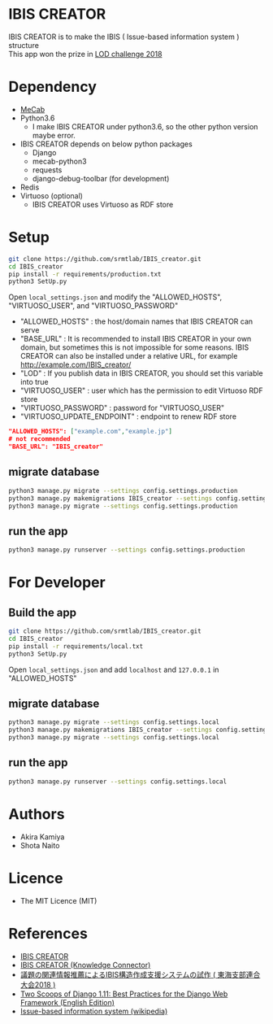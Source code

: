 IBIS CREATOR
====
IBIS CREATOR is to make the IBIS ( Issue-based information system ) structure  
This app won the prize in [LOD challenge 2018](https://2018.lodc.jp/)

# Dependency
- [MeCab](http://taku910.github.io/mecab/)
- Python3.6
    - I make IBIS CREATOR under python3.6, so the other python version maybe error.
- IBIS CREATOR depends on below python packages
    - Django
    - mecab-python3
    - requests
    - django-debug-toolbar (for development)
- Redis
- Virtuoso (optional)
    - IBIS CREATOR uses Virtuoso as RDF store


# Setup
```bash
git clone https://github.com/srmtlab/IBIS_creator.git
cd IBIS_creator
pip install -r requirements/production.txt
python3 SetUp.py
```

Open `local_settings.json` and modify the "ALLOWED_HOSTS", "VIRTUOSO_USER", and "VIRTUOSO_PASSWORD"
- "ALLOWED_HOSTS" : the host/domain names that IBIS CREATOR can serve
- "BASE_URL" : It is recommended to install IBIS CREATOR in your own domain, but sometimes this is not impossible for some reasons. IBIS CREATOR can also be installed under a relative URL, for example http://example.com/IBIS_creator/
- "LOD" : If you publish data in IBIS CREATOR, you should set this variable into true
- "VIRTUOSO_USER" : user which has the permission to edit Virtuoso RDF store
- "VIRTUOSO_PASSWORD" : password for "VIRTUOSO_USER"
- "VIRTUOSO_UPDATE_ENDPOINT" : endpoint to renew RDF store

```json
"ALLOWED_HOSTS": ["example.com","example.jp"]
# not recommended
"BASE_URL": "IBIS_creator"
```

## migrate database
```bash
python3 manage.py migrate --settings config.settings.production
python3 manage.py makemigrations IBIS_creator --settings config.settings.production
python3 manage.py migrate --settings config.settings.production
```

## run the app
```bash
python3 manage.py runserver --settings config.settings.production
```

# For Developer
## Build the app
```bash
git clone https://github.com/srmtlab/IBIS_creator.git
cd IBIS_creator
pip install -r requirements/local.txt
python3 SetUp.py
```

Open `local_settings.json` and add `localhost` and `127.0.0.1` in "ALLOWED_HOSTS"

## migrate database
```bash
python3 manage.py migrate --settings config.settings.local
python3 manage.py makemigrations IBIS_creator --settings config.settings.local
python3 manage.py migrate --settings config.settings.local
```

## run the app
```bash
python3 manage.py runserver --settings config.settings.local
```

# Authors
- Akira Kamiya
- Shota Naito

# Licence
- The MIT Licence (MIT)

# References
- [IBIS CREATOR](http://lod.srmt.nitech.ac.jp/IBIS_creator/)
- [IBIS CREATOR (Knowledge Connector)](http://idea.linkdata.org/idea/idea1s2697i)
- [議題の関連情報推薦によるIBIS構造作成支援システムの試作 ( 東海支部連合大会2018 )](https://www.jp-c.jp/rengo/www/cd/pdf/M3-4.pdf)
- [Two Scoops of Django 1.11: Best Practices for the Django Web Framework (English Edition)](https://www.amazon.co.jp/dp/B076D5FKFX/)
- [Issue-based information system (wikipedia)](https://en.wikipedia.org/wiki/Issue-based_information_system)
